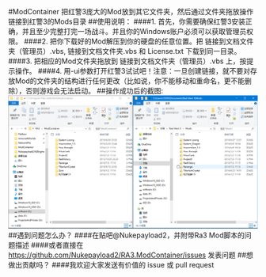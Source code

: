 #ModContainer
把红警3庞大的Mod放到其它文件夹，然后通过文件夹拖放操作链接到红警3的Mods目录
##使用说明：
####1. 首先，你需要确保红警3安装正确，并且至少完整打完一场战斗。并且你的Windows账户必须可以获取管理员权限。
####2. 把你下载好的Mod解压到你的硬盘的任意位置。把 链接到文档文件夹（管理员）.vbs, 链接到文档文件夹.vbs 和 License.txt 下载到同一目录。
####3. 把相应的Mod文件夹拖放到 链接到文档文件夹（管理员）.vbs 上，按提示操作。
####4. 用-ui参数打开红警3试试吧！注意：一旦创建链接，就不要对存放Mod的文件夹的结构进行任何更改（比如说，你不能移动和重命名，更不能删除），否则游戏会无法启动。
##操作成功后的截图:
![image](https://github.com/Nukepayload2/RA3.ModContainer/raw/master/example.PNG)
##遇到问题怎么办？
####在贴吧@Nukepayload2，并附带Ra3 Mod脚本的问题描述
####或者直接在 https://github.com/Nukepayload2/RA3.ModContainer/issues 发表问题
##想做出贡献吗？
####我欢迎大家发送有价值的 issue 或 pull request
